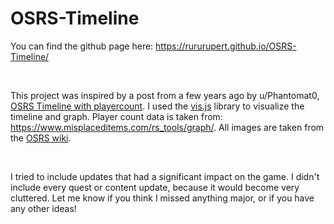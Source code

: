 # OSRS-Timeline

You can find the github page here: https://rururupert.github.io/OSRS-Timeline/

&nbsp;

This project was inspired by a post from a few years ago by u/Phantomat0, [OSRS Timeline with playercount](https://www.reddit.com/r/2007scape/comments/7hdqsj/osrs_timeline_with_playercount/). I used the [vis.js](https://visjs.org/) library to visualize the timeline and graph. 
Player count data is taken from: https://www.misplaceditems.com/rs_tools/graph/.
All images are taken from the [OSRS wiki](https://oldschool.runescape.wiki/).

&nbsp;

I tried to include updates that had a significant impact on the game. I didn't include every quest or content update, because it would become very cluttered. Let me know if you think I missed anything major, or if you have any other ideas!
